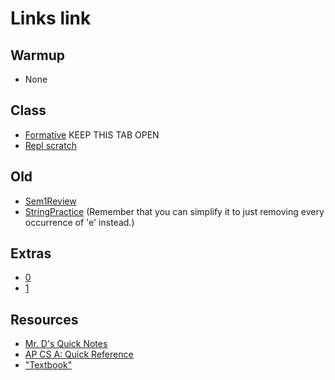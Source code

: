 # Links link

## Warmup
* None
## Class
* [Formative](https://app.formative.com/formatives/61f040597584a3d34cd11c97) KEEP THIS TAB OPEN
* [Repl scratch](https://replit.com/team/APCSA-Block5-2122/IfScratch)

## Old
* [Sem1Review](https://apclassroom.collegeboard.org/8/assessments/assignments/44393160/)
* [StringPractice](https://replit.com/team/APCSA-Block5-2122/StringPractice) (Remember that you can simplify it to just removing every occurrence of 'e' instead.)

## Extras
* [0](https://replit.com/team/APCSA-Block5-2122/0)
* [1](https://replit.com/team/APCSA-Block5-2122/1)
## Resources
* [Mr. D's Quick Notes](https://replit.com/@APCSA-Block5-2122/Coursework01MrDsQuickNotes)
* [AP CS A: Quick Reference](https://apstudents.collegeboard.org/ap/pdf/ap-computer-science-a-java-quick-reference_0.pdf)
* ["Textbook"](https://csawesome.runestone.academy/runestone/books/published/csawesome/index.html)


